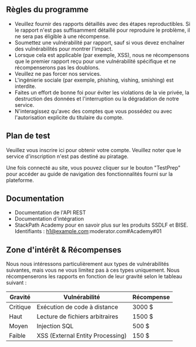 ## Règles du programme 

- Veuillez fournir des rapports détaillés avec des étapes reproductibles. Si le rapport n'est pas suffisamment détaillé pour reproduire le problème, il ne sera pas éligible à une récompense.
- Soumettez une vulnérabilité par rapport, sauf si vous devez enchaîner des vulnérabilités pour montrer l'impact.
- Lorsque cela est applicable (par exemple, XSS), nous ne récompensons que le premier rapport reçu pour une vulnérabilité spécifique et ne récompenserons pas les doublons.
- Veuillez ne pas forcer nos services.
- L'ingénierie sociale (par exemple, phishing, vishing, smishing) est interdite.
- Faites un effort de bonne foi pour éviter les violations de la vie privée, la destruction des données et l'interruption ou la dégradation de notre service.
- N'interagissez qu'avec des comptes que vous possédez ou avec l'autorisation explicite du titulaire du compte.

## Plan de test

Veuillez vous inscrire ici pour obtenir votre compte. Veuillez noter que le service d'inscription n'est pas destiné au piratage.

Une fois connecté au site, vous pouvez cliquer sur le bouton "TestPrep" pour accéder au guide de navigation des fonctionnalités fourni sur la plateforme.

## Documentation

- Documentation de l'API REST
- Documentation d'intégration
- StackPath Academy pour en savoir plus sur les produits SSDLF et BISE. Identifiants : h1@example.com:moderator.com#Academy#01

## Zone d'intérêt & Récompenses

Nous nous intéressons particulièrement aux types de vulnérabilités suivantes, mais vous ne vous limitez pas à ces types uniquement.
Nous récompenserons les rapports en fonction de leur gravité selon le tableau suivant :

| Gravité  | Vulnérabilité             | Récompense |
|----------|---------------------------|------------|
| Critique | Exécution de code à distance | 3000 $     |
| Haut     | Lecture de fichiers arbitraires | 1500 $  |
| Moyen    | Injection SQL              | 500 $      |
| Faible   | XSS (External Entity Processing) | 150 $    |


